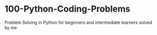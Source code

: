# 100-Python-Coding-Problems
Problem Solving in Python for beginners and intermediate learners solved by me

